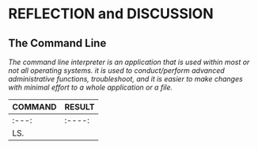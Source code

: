 # **REFLECTION and DISCUSSION**

## **The Command Line**
*The command line interpreter is an application that is used within most or not all operating systems. it is used to conduct/perform advanced administrative functions, troubleshoot, and it is easier to make changes with minimal effort to a whole application or a file.*

| COMMAND | RESULT |
| ------- | ------ |
| :---:   | :----: |
| LS.     | 
